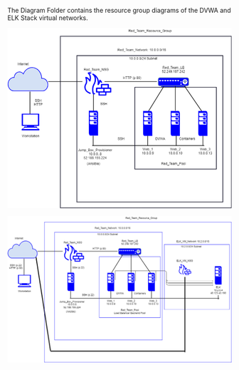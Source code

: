 The Diagram Folder contains the resource group diagrams of the DVWA and ELK Stack virtual networks.

![alt text](https://github.com/ddepeppe/ELK-Stacker/blob/main/Diagrams/Red-Team-Resource-Group.png "Diagram")

![alt text](https://github.com/ddepeppe/ELK-Stacker/blob/main/Diagrams/Red-Team-Resource-Group-ELK-Stack.png "Diagram")
